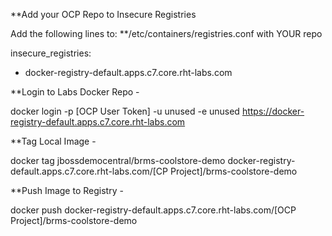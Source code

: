 **Add your OCP Repo to Insecure Registries

Add the following lines to:  **/etc/containers/registries.conf with YOUR repo

insecure_registries:
  - docker-registry-default.apps.c7.core.rht-labs.com

**Login to Labs Docker Repo -

docker login -p [OCP User Token] -u unused -e unused https://docker-registry-default.apps.c7.core.rht-labs.com

**Tag Local Image -

docker tag jbossdemocentral/brms-coolstore-demo docker-registry-default.apps.c7.core.rht-labs.com/[CP Project]/brms-coolstore-demo

**Push Image to Registry -
  
docker push docker-registry-default.apps.c7.core.rht-labs.com/[OCP Project]/brms-coolstore-demo
